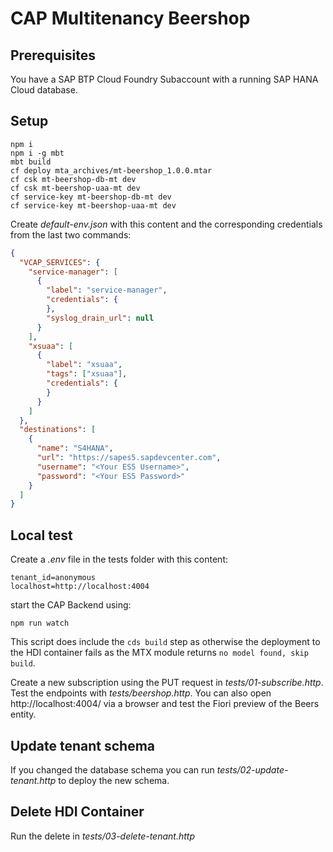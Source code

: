 # CAP Multitenancy Beershop

## Prerequisites

You have a SAP BTP Cloud Foundry Subaccount with a running SAP HANA Cloud database.

## Setup

```
npm i
npm i -g mbt
mbt build
cf deploy mta_archives/mt-beershop_1.0.0.mtar
cf csk mt-beershop-db-mt dev
cf csk mt-beershop-uaa-mt dev
cf service-key mt-beershop-db-mt dev
cf service-key mt-beershop-uaa-mt dev
```

Create _default-env.json_ with this content and the corresponding credentials from the last two commands:

```JSON
{
  "VCAP_SERVICES": {
    "service-manager": [
      {
        "label": "service-manager",
        "credentials": {
        },
        "syslog_drain_url": null
      }
    ],
    "xsuaa": [
      {
        "label": "xsuaa",
        "tags": ["xsuaa"],
        "credentials": {
        }
      }
    ]
  },
  "destinations": [
    {
      "name": "S4HANA",
      "url": "https://sapes5.sapdevcenter.com",
      "username": "<Your ES5 Username>",
      "password": "<Your ES5 Password>"
    }
  ]
}
```

## Local test

Create a _.env_ file in the tests folder with this content:

```
tenant_id=anonymous
localhost=http://localhost:4004
```

start the CAP Backend using:

```
npm run watch
```

This script does include the `cds build` step as otherwise the deployment to the HDI container fails as the MTX module returns `no model found, skip build`.

Create a new subscription using the PUT request in _tests/01-subscribe.http_. Test the endpoints with _tests/beershop.http_. You can also open http://localhost:4004/ via a browser and test the Fiori preview of the Beers entity.

## Update tenant schema

If you changed the database schema you can run _tests/02-update-tenant.http_ to deploy the new schema.

## Delete HDI Container

Run the delete in _tests/03-delete-tenant.http_
